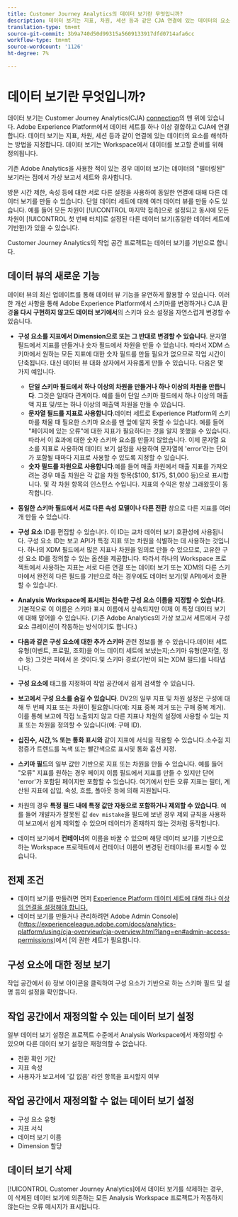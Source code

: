 ```yaml
---
title: Customer Journey Analytics의 데이터 보기란 무엇입니까?
description: 데이터 보기는 지표, 차원, 세션 등과 같은 CJA 연결에 있는 데이터의 요소를 해석하는 방법을 지정합니다.
translation-type: tm+mt
source-git-commit: 3b9a740d50d99315a5609133917dfd0714afa6cc
workflow-type: tm+mt
source-wordcount: '1126'
ht-degree: 7%

---
```



# 데이터 보기란 무엇입니까?

데이터 보기는 Customer Journey Analytics(CJA) [connection](/help/connections/create-connection.md)의 맨 위에 있습니다. Adobe Experience Platform에서 데이터 세트를 하나 이상 결합하고 CJA에 연결합니다. 데이터 보기는 지표, 차원, 세션 등과 같이 연결에 있는 데이터의 요소를 해석하는 방법을 지정합니다. 데이터 보기는 Workspace에서 데이터를 보고할 준비를 위해 정의됩니다.

기존 Adobe Analytics을 사용한 적이 있는 경우 데이터 보기는 데이터의 &quot;필터링된&quot; 보기라는 점에서 가상 보고서 세트와 유사합니다.

방문 시간 제한, 속성 등에 대한 서로 다른 설정을 사용하여 동일한 연결에 대해 다른 데이터 보기를 만들 수 있습니다. 단일 데이터 세트에 대해 여러 데이터 뷰를 만들 수도 있습니다. 예를 들어 모든 차원이 [!UICONTROL 마지막 접촉]으로 설정되고 동시에 모든 차원이 [!UICONTROL 첫 번째 터치]로 설정된 다른 데이터 보기(동일한 데이터 세트에 기반한)가 있을 수 있습니다.

Customer Journey Analytics의 작업 공간 프로젝트는 데이터 보기를 기반으로 합니다.

## 데이터 뷰의 새로운 기능

데이터 뷰의 최신 업데이트를 통해 데이터 뷰 기능을 유연하게 활용할 수 있습니다. 이러한 개선 사항을 통해 Adobe Experience Platform에서 스키마를 변경하거나 CJA 환경&#x200B;**을 다시 구현하지 않고도 데이터 보기에서**&#x200B;의 스키마 요소 설정을 자연스럽게 변경할 수 있습니다.

* **구성 요소를 지표에서 Dimension으로 또는 그 반대로 변경할 수 있습니다**. 문자열 필드에서 지표를 만들거나 숫자 필드에서 차원을 만들 수 있습니다. 따라서 XDM 스키마에서 원하는 모든 지표에 대한 숫자 필드를 만들 필요가 없으므로 작업 시간이 단축됩니다. 대신 데이터 뷰 대화 상자에서 자유롭게 만들 수 있습니다. 다음은 몇 가지 예입니다.
   * **단일 스키마 필드에서 하나 이상의 차원을 만들거나 하나 이상의 차원을 만듭니다**. 그것은 일대다 관계이다. 예를 들어 단일 스키마 필드에서 하나 이상의 매출액 지표 및/또는 하나 이상의 매출액 차원을 만들 수 있습니다.
   * **문자열 필드를 지표로 사용합니다**.데이터 세트로 Experience Platform의 스키마를 채울 때 필요한 스키마 요소를 맨 앞에 알지 못할 수 있습니다. 예를 들어 &quot;페이지에 있는 오류&quot;에 대한 지표가 필요하다는 것을 알지 못했을 수 있습니다. 따라서 이 효과에 대한 숫자 스키마 요소를 만들지 않았습니다. 이제 문자열 요소를 지표로 사용하여 데이터 보기 설정을 사용하여 문자열에 &#39;error&#39;라는 단어가 포함될 때마다 지표로 사용할 수 있도록 지정할 수 있습니다.
   * **숫자 필드를 차원으로 사용합니다**.예를 들어 매출 차원에서 매출 지표를 가져오려는 경우 매출 차원은 각 값을 차원 항목($100, $175, $1,000 등)으로 표시합니다. 및 각 차원 항목의 인스턴스 수입니다. 지표의 수익은 항상 그래왔듯이 동작합니다.

* **동일한 스키마 필드에서 서로 다른 속성 모델이나 다른 전환** 창으로 다른 지표를 여러 개 만들 수 있습니다.

* **구성 요소**  ID를 편집할 수 있습니다. 이 ID는 교차 데이터 보기 호환성에 사용됩니다. 구성 요소 ID는 보고 API가 특정 지표 또는 차원을 식별하는 데 사용하는 것입니다. 하나의 XDM 필드에서 많은 지표나 차원을 임의로 만들 수 있으므로, 고유한 구성 요소 ID를 정의할 수 있는 옵션을 제공합니다. 따라서 하나의 Workspace 프로젝트에서 사용하는 지표는 서로 다른 연결 또는 데이터 보기 또는 XDM의 다른 스키마에서 완전히 다른 필드를 기반으로 하는 경우에도 데이터 보기(및 API)에서 호환할 수 있습니다.

* **Analysis Workspace에 표시되는 친숙한 구성 요소 이름을 지정할 수 있습니다**. 기본적으로 이 이름은 스키마 표시 이름에서 상속되지만 이제 이 특정 데이터 보기에 대해 덮어쓸 수 있습니다. (기존 Adobe Analytics의 가상 보고서 세트에서 구성 요소 큐레이션이 작동하는 방식이기도 합니다.)

* **다음과 같은 구성 요소에 대한 추가 스키마**  관련 정보를 볼 수 있습니다.데이터 세트 유형(이벤트, 프로필, 조회)을 어느 데이터 세트에 보냈는지;스키마 유형(문자열, 정수 등) 그것은 피에서 온 것이다.및 스키마 경로(기반이 되는 XDM 필드)를 나타냅니다.

* **구성 요소에** 태그를 지정하여 작업 공간에서 쉽게 검색할 수 있습니다.

* **보고에서 구성 요소를 숨길 수 있습니다**. DV2의 일부 지표 및 차원 설정은 구성에 대해 두 번째 지표 또는 차원이 필요합니다(예: 지표 중복 제거 또는 구매 중복 제거). 이를 통해 보고에 직접 노출되지 않고 다른 지표나 차원의 설정에 사용할 수 있는 지표 또는 차원을 정의할 수 있습니다(예: 구매 ID).

* **십진수, 시간,% 또는 통화 표시와**  같이 지표에 서식을 적용할 수 있습니다.소수점 지정증가 트렌드를 녹색 또는 빨간색으로 표시및 통화 옵션 지정.

* **스키마 필드**&#x200B;의 일부 값만 기반으로 지표 또는 차원을 만들 수 있습니다. 예를 들어 &quot;오류&quot; 지표를 원하는 경우 페이지 이름 필드에서 지표를 만들 수 있지만 단어 &#39;error&#39;가 포함된 페이지만 포함할 수 있습니다. 여기에서 만든 오류 지표는 필터, 계산된 지표에 삽입, 속성, 흐름, 폴아웃 등에 의해 지원됩니다.

* 차원의 경우 **특정 필드 내에 특정 값만 자동으로 포함하거나 제외할 수 있습니다**. 예를 들어 개발자가 잘못된 값 `dev mistake`을 필드에 보낸 경우 제외 규칙을 사용하여 보고에서 쉽게 제외할 수 있으며 데이터가 존재하지 않는 것처럼 동작합니다.

* 데이터 보기에서 **컨테이너**&#x200B;의 이름을 바꿀 수 있으며 해당 데이터 보기를 기반으로 하는 Workspace 프로젝트에서 컨테이너 이름이 변경된 컨테이너를 표시할 수 있습니다.

## 전제 조건

* 데이터 보기를 만들려면 먼저 [Experience Platform 데이터 세트에 대해 하나 이상의 연결을 설정해야 합니다.](/help/connections/create-connection.md)
* 데이터 보기를 만들거나 관리하려면 Adobe Admin Console](https://experienceleague.adobe.com/docs/analytics-platform/using/cja-overview/cja-overview.html?lang=en#admin-access-permissions)에서 [의 권한 세트가 필요합니다.

## 구성 요소에 대한 정보 보기

작업 공간에서 (i) 정보 아이콘을 클릭하여 구성 요소가 기반으로 하는 스키마 필드 및 설명 등의 설정을 확인합니다.

## 작업 공간에서 재정의할 수 있는 데이터 보기 설정

일부 데이터 보기 설정은 프로젝트 수준에서 Analysis Workspace에서 재정의할 수 있으며 다른 데이터 보기 설정은 재정의할 수 없습니다.

* 전환 확인 기간
* 지표 속성
* 사용자가 보고서에 &#39;값 없음&#39; 라인 항목을 표시할지 여부

## 작업 공간에서 재정의할 수 없는 데이터 보기 설정

* 구성 요소 유형
* 지표 서식
* 데이터 보기 이름
* Dimension 할당

## 데이터 보기 삭제

[!UICONTROL Customer Journey Analytics]에서 데이터 보기를 삭제하는 경우, 이 삭제된 데이터 보기에 의존하는 모든 Analysis Workspace 프로젝트가 작동하지 않는다는 오류 메시지가 표시됩니다.
